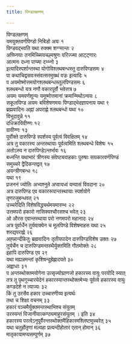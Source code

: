 ```yaml
---
title: पिण्डलक्षणम्

---
```

पिण्डलक्षणम्  
यमयुक्तवर्णपिण्डो निबिडो अयः १  
पिण्डवद्भवति यथा रुक्क्म शग्ग्मान्तः २  
अघ्घ्नियाः तनमिच्च्मियच्छ्मश्रुणः परिज्ज्मा आट्ट्णारः  
आत्मनः दध्ना पाप्प्मा दभ्भ्नो ३  
इत्यादिस्पर्शान्तस्था योगोविश्लथबन्धस्तु दारुपिण्डसमः ४  
पा कथाचिद्वसवःस्संवत्सरमुख्थं वज्रः इत्यादिः ५  
प अयमोष्मोत्तमयोगश्लथबन्धस्तूलपिण्डसमः ६  
श्लथबन्धो यत्र नणौ वकारपूर्वौ भवेत्तत्र ७  
अयमः यमवर्णशून्यः यमूष्मोत्तमानां क्रमान्मिथोऽन्वयः ८  
सकूलपिण्ड अयमः बविशेषणमयः पिण्डाद्भेदज्ञापनाय यथा ९  
ब्रह्मवादिनः अह्नां अपराह्णे श्लथबन्धो यथा १०  
विभूदावुन्ने ११  
दधिक्राविवीण्णः १२  
ग्रावीण्णः १३  
पूर्वोक्ते दारुपिण्डे स्पर्शस्य पूर्वत्वं विवक्षितम् १४  
अत्र तु वकारस्य अन्तस्थायाः पूर्वत्वमिति श्लथबन्धे विशेषः १५  
अतोऽस्य न दारुपिण्डेऽन्तर्भावः १६  
बध्नन्ति यथाभारं त्रीणस्य संवेष्ट्यवाहकाः पुरुषाः सयकारवर्णपिण्डं  
समुच्चरे द्वैदिकन्तद्वत् १७  
अयन्त्रीणबन्धः १८  
यथा १९  
प्रजननं ज्योतिः अभ्यश्नुते अप्वायध्वं यम्यासं विवदाना २०  
अत्र दारुपिण्ड एव यकाररूपान्तस्थायाः स्पर्शयोगे  
तृणरजुबन्धवत् २१  
उच्चरेदिति विशेषविद्ध्यर्थमयमारम्भः २२  
उत्तमपरो हकारो नासिक्यश्चौरसश्च भवेत् २३  
ओ औरस एवान्तस्थाया परो नणमपरो महानादः २४  
अत्र पूर्वार्धेन तुर्यवाक्येन च मूलपिण्डे विशेषमाहस यथा २५  
शरद्यपराह्णे २६  
अह्न्नान्दीकेतुः ब्रह्मवादिनः तृतीयपादेन दारुपिण्डविशेष उक्तः २७  
तुर्यर्चेन च दारुपिण्डमन्तस्थैर्युक्तमिति गौतमोक्तेः २८  
इहापि दारुपिण्ड एव २९  
यथा मह्यन्नमन्तां कृशिषन्दुह्रेह्लादयते ३०  
अह्वाधाः ३१  
प अन्तस्थोक्तमयोगेना उत्सृज्योघ्राणजो हकारस्य वायुः परयोदि स्यात्  
तत्र तु पृथगुच्चारयेदेनं हकारस्यान्तस्थोक्तमेभ्यः पूर्वत्वे हकारस्य वायुः  
कण्डदेशे न त्याज्यः ३२  
किं तु उरसैव हकार उच्चारणीय्य इत्यर्थः  
तथा च शिक्षा वचनम् ३३  
हकारं पञ्चमैर्युक्तमन्तस्थाभिश्च संयुतम्  
उरस्यन्तं विजानीयात्कण्ठ्यमाहुरसंयुतम् । इति ३४  
हकारस्य परत्वेऽनुपूर्वैरन्तस्थोक्तमैहिकारमश्लिष्टमुच्चरेत् ३५  
यथा चतुर्होतृणां मल्यहा प्रत्यन्दीहोतारं एतान् होमान् ३६  
मातृकायामप्यसम्पूर्णम् ३७